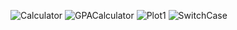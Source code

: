 
![Calculator](https://github.com/user-attachments/assets/94da1a53-f83f-4ea4-85a3-5f7644ec39c5)
![GPACalculator](https://github.com/user-attachments/assets/c83ccc92-e3dc-4434-a28c-7c626c498468)
![Plot1](https://github.com/user-attachments/assets/6e969667-24e1-4914-91c9-e0faa2936ddc)
![SwitchCase](https://github.com/user-attachments/assets/2f9cf765-4539-41b6-a652-28056c5be080)
